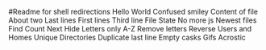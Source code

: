 #Readme for shell redirections
Hello World
Confused smiley
Content of file
About two
Last lines
First lines
Third line
File
State
No more js
Newest files
Find
Count
Next
Hide
Letters only
A-Z
Remove letters
Reverse
Users and Homes
Unique
Directories
Duplicate last line
Empty casks
Gifs
Acrostic
